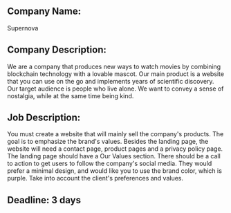 ## Company Name:
Supernova

## Company Description:
We are a company that produces new ways to watch movies by combining blockchain technology with a lovable mascot. Our main product is a website that you can use on the go and implements years of scientific discovery. Our target audience is people who live alone. We want to convey a sense of nostalgia, while at the same time being kind.

## Job Description:
You must create a website that will mainly sell the company's products. The goal is to emphasize the brand's values. Besides the landing page, the website will need a contact page, product pages and a privacy policy page. The landing page should have a Our Values section. There should be a call to action to get users to follow the company's social media. They would prefer a minimal design, and would like you to use the brand color, which is purple. Take into account the client's preferences and values.

## Deadline: 3 days